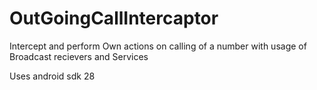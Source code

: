 # OutGoingCallIntercaptor
Intercept and perform Own actions on calling of a number with usage of Broadcast recievers and Services

Uses android sdk 28
